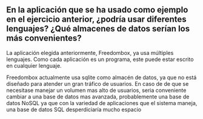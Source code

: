 ## En la aplicación que se ha usado como ejemplo en el ejercicio anterior, ¿podría usar diferentes lenguajes? ¿Qué almacenes de datos serían los más convenientes? 



La aplicación elegida anteriormente, Freedombox, ya usa múltiples lenguajes. Como cada aplicación es un programa, este puede estar escrito en cualquier lenguaje.

Freedombox actualmente usa sqlite como almacén de datos, ya que no está diseñado para atender un gran tráfico de usuarios. En caso de de que se necesitase manejar un volumen mas alto de usuarios, seria conveniente cambiar a una base de datos mas avanzada, probablemente una base de datos NoSQL ya que con la variedad de aplicaciones que el sistema maneja, una base de datos SQL desperdiciaría mucho espacio

